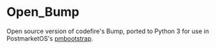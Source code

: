 # Open_Bump
Open source version of codefire's Bump, ported to Python 3 for use in PostmarketOS's [pmbootstrap](https://github.com/postmarketOS/pmbootstrap).

